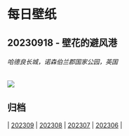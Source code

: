 # 每日壁纸

## 20230918 - 壁花的避风港

###### 哈德良长城，诺森伯兰郡国家公园，英国

![](https://www.bing.com/th?id=OHR.HadriansWallUK_ZH-CN9203571422_UHD.jpg)

## 归档

| [202309](/202309/README.md)
| [202308](/202308/README.md)
| [202307](/202307/README.md)
| [202306](/202306/README.md)
|